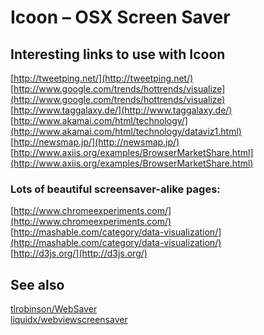 Icoon – OSX Screen Saver
========================

Interesting links to use with Icoon
-----------------------------------
[http://tweetping.net/](http://tweetping.net/)  
[http://www.google.com/trends/hottrends/visualize](http://www.google.com/trends/hottrends/visualize)  
[http://www.taggalaxy.de/](http://www.taggalaxy.de/)  
[http://www.akamai.com/html/technology/](http://www.akamai.com/html/technology/dataviz1.html)  
[http://newsmap.jp/](http://newsmap.jp/)  
[http://www.axiis.org/examples/BrowserMarketShare.html](http://www.axiis.org/examples/BrowserMarketShare.html)  

### Lots of beautiful screensaver-alike pages:
[http://www.chromeexperiments.com/](http://www.chromeexperiments.com/)  
[http://mashable.com/category/data-visualization/](http://mashable.com/category/data-visualization/)  
[http://d3js.org/](http://d3js.org/)  

See also
--------
[tlrobinson/WebSaver](https://github.com/tlrobinson/WebSaver)  
[liquidx/webviewscreensaver](https://github.com/liquidx/webviewscreensaver)  

